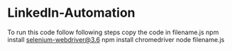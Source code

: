 # LinkedIn-Automation
To run this code follow following steps
copy the code in filename.js
npm install selenium-webdriver@3.6
npm install chromedriver
node filename.js
